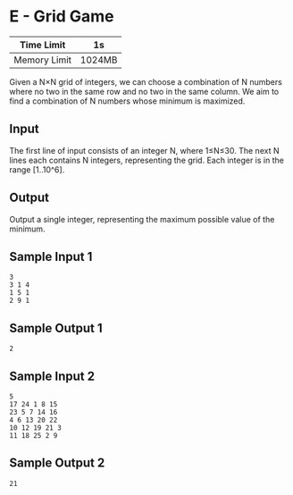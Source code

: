 # E - Grid Game

| Time Limit   | 1s     |
|--------------|--------|
| Memory Limit | 1024MB |

Given a N×N grid of integers, we can choose a combination of N numbers where no two in the same row and no two in the same column. We aim to find a combination of N numbers whose minimum is maximized.

## Input

The first line of input consists of an integer N, where 1≤N≤30. The next N lines each contains N integers, representing the grid. Each integer is in the range [1..10^6].

## Output

Output a single integer, representing the maximum possible value of the minimum.

## Sample Input 1

	3
	3 1 4
	1 5 1
	2 9 1


## Sample Output 1

	2

## Sample Input 2

	5
	17 24 1 8 15
	23 5 7 14 16
	4 6 13 20 22
	10 12 19 21 3
	11 18 25 2 9


## Sample Output 2

	21

